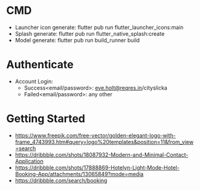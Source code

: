 # CMD
- Launcher icon generate: flutter pub run flutter_launcher_icons:main 
- Splash generate: flutter pub run flutter_native_splash:create
- Model generate: flutter pub run build_runner build

# Authenticate
- Account Login:
    + Success<email/password>: eve.holt@reqres.in/cityslicka
    + Failed<email/password>: any other

# Getting Started
- https://www.freepik.com/free-vector/golden-elegant-logo-with-frame_4743993.htm#query=logo%20templates&position=11&from_view=search
- https://dribbble.com/shots/18087932-Modern-and-Minimal-Contact-Application
- https://dribbble.com/shots/17888869-Hotelyn-Light-Mode-Hotel-Booking-App/attachments/13065849?mode=media
- https://dribbble.com/search/booking